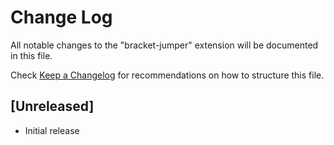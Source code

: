 # Change Log
All notable changes to the "bracket-jumper" extension will be documented in this file.

Check [Keep a Changelog](http://keepachangelog.com/) for recommendations on how to structure this file.

## [Unreleased]
- Initial release